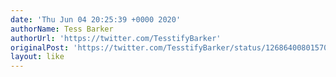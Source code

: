 ```yaml
---
date: 'Thu Jun 04 20:25:39 +0000 2020'
authorName: Tess Barker
authorUrl: 'https://twitter.com/TesstifyBarker'
originalPost: 'https://twitter.com/TesstifyBarker/status/1268640080157007872'
layout: like
---
```

